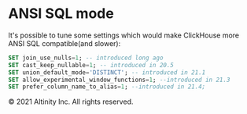 # ANSI SQL mode

It's possible to tune some settings which would make ClickHouse more ANSI SQL compatible\(and slower\):

```sql
SET join_use_nulls=1; -- introduced long ago
SET cast_keep_nullable=1; -- introduced in 20.5
SET union_default_mode='DISTINCT'; -- introduced in 21.1
SET allow_experimental_window_functions=1; --introduced in 21.3
SET prefer_column_name_to_alias=1; --introduced in 21.4;
```

© 2021 Altinity Inc. All rights reserved.

